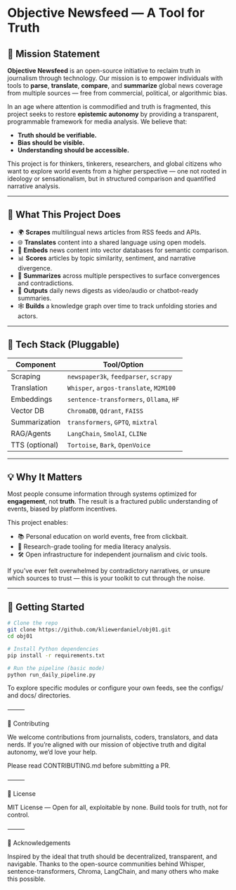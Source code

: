 # Objective Newsfeed — A Tool for Truth

## 🧭 Mission Statement

**Objective Newsfeed** is an open-source initiative to reclaim truth in journalism through technology. Our mission is to empower individuals with tools to **parse**, **translate**, **compare**, and **summarize** global news coverage from multiple sources — free from commercial, political, or algorithmic bias.

In an age where attention is commodified and truth is fragmented, this project seeks to restore **epistemic autonomy** by providing a transparent, programmable framework for media analysis. We believe that:
- **Truth should be verifiable.**
- **Bias should be visible.**
- **Understanding should be accessible.**

This project is for thinkers, tinkerers, researchers, and global citizens who want to explore world events from a higher perspective — one not rooted in ideology or sensationalism, but in structured comparison and quantified narrative analysis.

---

## 🧱 What This Project Does

- 🌍 **Scrapes** multilingual news articles from RSS feeds and APIs.
- 🌐 **Translates** content into a shared language using open models.
- 🧠 **Embeds** news content into vector databases for semantic comparison.
- 📊 **Scores** articles by topic similarity, sentiment, and narrative divergence.
- 🧾 **Summarizes** across multiple perspectives to surface convergences and contradictions.
- 🎥 **Outputs** daily news digests as video/audio or chatbot-ready summaries.
- 🕸️ **Builds** a knowledge graph over time to track unfolding stories and actors.

---

## 🔧 Tech Stack (Pluggable)

| Component         | Tool/Option                            |
|------------------|-----------------------------------------|
| Scraping         | `newspaper3k`, `feedparser`, `scrapy`   |
| Translation      | `Whisper`, `argos-translate`, `M2M100` |
| Embeddings       | `sentence-transformers`, `Ollama`, `HF` |
| Vector DB        | `ChromaDB`, `Qdrant`, `FAISS`           |
| Summarization    | `transformers`, `GPTQ`, `mixtral`       |
| RAG/Agents       | `LangChain`, `SmolAI`, `CLINe`          |
| TTS (optional)   | `Tortoise`, `Bark`, `OpenVoice`         |

---

## 💡 Why It Matters

Most people consume information through systems optimized for **engagement**, not **truth**. The result is a fractured public understanding of events, biased by platform incentives.

This project enables:
- 📚 Personal education on world events, free from clickbait.
- 🧪 Research-grade tooling for media literacy analysis.
- 🛠️ Open infrastructure for independent journalism and civic tools.

If you’ve ever felt overwhelmed by contradictory narratives, or unsure which sources to trust — this is your toolkit to cut through the noise.

---

## 🚀 Getting Started

```bash
# Clone the repo
git clone https://github.com/kliewerdaniel/obj01.git
cd obj01

# Install Python dependencies
pip install -r requirements.txt

# Run the pipeline (basic mode)
python run_daily_pipeline.py
```
To explore specific modules or configure your own feeds, see the configs/ and docs/ directories.

⸻

🤝 Contributing

We welcome contributions from journalists, coders, translators, and data nerds. If you’re aligned with our mission of objective truth and digital autonomy, we’d love your help.

Please read CONTRIBUTING.md before submitting a PR.

⸻

📜 License

MIT License — Open for all, exploitable by none. Build tools for truth, not for control.

⸻

🙏 Acknowledgements

Inspired by the ideal that truth should be decentralized, transparent, and navigable. Thanks to the open-source communities behind Whisper, sentence-transformers, Chroma, LangChain, and many others who make this possible.
